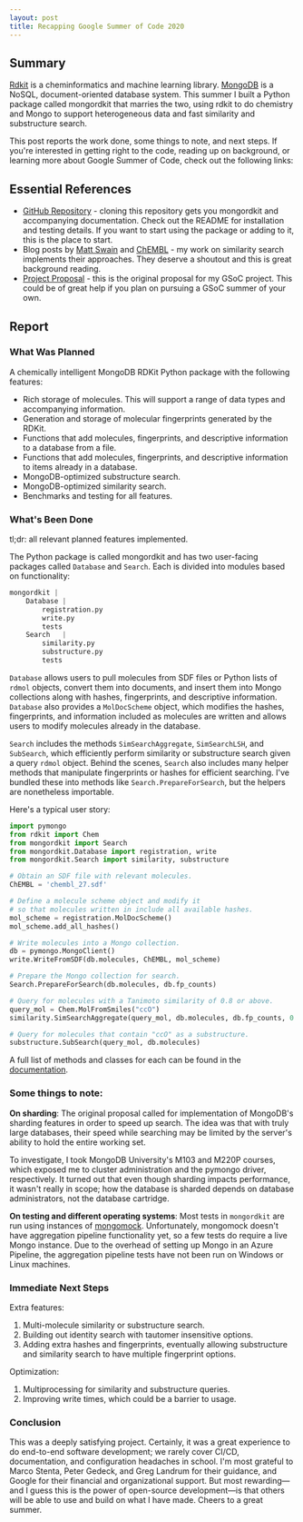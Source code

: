 ```yaml
---
layout: post
title: Recapping Google Summer of Code 2020
---
```

## Summary
[Rdkit](https://github.com/rdkit) is a cheminformatics and machine learning library. [MongoDB](https://www.mongodb.com/) is a NoSQL, document-oriented database system. This summer I built a Python package called mongordkit that marries the two, using rdkit to do chemistry and Mongo to support heterogeneous data and fast similarity and substructure search.

This post reports the work done, some things to note, and next steps. If you're interested in getting right to the code, reading up on background, or learning more about Google Summer of Code, check out the following links:

## Essential References
- [GitHub Repository](https://github.com/rdkit/mongo-rdkit) - cloning this repository gets you mongordkit and accompanying documentation. Check out the README for installation and testing details. If you want to start using the package or adding to it, this is the place to start.
- Blog posts by [Matt Swain](https://matt-swain.com/blog/2014-06-03-chemical-similarity-search-in-mongodb) and [ChEMBL](http://chembl.blogspot.com/2015/08/lsh-based-similarity-search-in-mongodb.html) - my work on similarity search implements their approaches. They deserve a shoutout and this is great background reading.
- [Project Proposal](https://drive.google.com/file/d/1hZyP3dMqYqqhio_pvqgoZvQOuCOSCMV0/view?usp=sharing) - this is the original proposal for my GSoC project. This could be of great help if you plan on pursuing a GSoC summer of your own.

## Report
### What Was Planned
A chemically intelligent MongoDB RDKit Python package with the following features:
- Rich storage of molecules. This will support a range of data types and
accompanying information.
- Generation and storage of molecular fingerprints generated by the RDKit.
- Functions that add molecules, fingerprints, and descriptive information to a database from a file.
- Functions that add molecules, fingerprints, and descriptive information to
items already in a database.
- MongoDB-optimized substructure search.
- MongoDB-optimized similarity search.
- Benchmarks and testing for all features.

### What's Been Done
<div class="message">tl;dr: all relevant planned features implemented.</div>

The Python package is called mongordkit and has two user-facing packages called `Database` and `Search`. Each is divided into modules based on functionality:
```python
mongordkit |
    Database |
        registration.py
        write.py
        tests
    Search   |
        similarity.py
        substructure.py
        tests
```

`Database` allows users to pull molecules from SDF files or Python lists of `rdmol` objects, convert them into documents, and insert them into Mongo collections along with hashes, fingerprints, and descriptive information. `Database` also provides a `MolDocScheme` object, which modifies the hashes, fingerprints, and information included as molecules are written and allows users to modify molecules already in the database.

`Search` includes the methods `SimSearchAggregate`, `SimSearchLSH`, and `SubSearch`, which efficiently perform similarity or substructure search given a query `rdmol` object. Behind the scenes, `Search` also includes many helper methods that manipulate fingerprints or hashes for efficient searching. I've bundled these into methods like `Search.PrepareForSearch`, but the helpers are nonetheless importable.

Here's a typical user story:
```python
import pymongo
from rdkit import Chem
from mongordkit import Search
from mongordkit.Database import registration, write
from mongordkit.Search import similarity, substructure

# Obtain an SDF file with relevant molecules.
ChEMBL = 'chembl_27.sdf'

# Define a molecule scheme object and modify it
# so that molecules written in include all available hashes.
mol_scheme = registration.MolDocScheme()
mol_scheme.add_all_hashes()

# Write molecules into a Mongo collection.
db = pymongo.MongoClient()
write.WriteFromSDF(db.molecules, ChEMBL, mol_scheme)

# Prepare the Mongo collection for search.
Search.PrepareForSearch(db.molecules, db.fp_counts)

# Query for molecules with a Tanimoto similarity of 0.8 or above.
query_mol = Chem.MolFromSmiles("ccO")
similarity.SimSearchAggregate(query_mol, db.molecules, db.fp_counts, 0.8)

# Query for molecules that contain "ccO" as a substructure.
substructure.SubSearch(query_mol, db.molecules)
```

A full list of methods and classes for each can be found in the [documentation](https://github.com/rdkit/mongo-rdkit/tree/master/docs/notebooks).
### Some things to note:
**On sharding**:
The original proposal called for implementation of MongoDB's sharding features in order to speed up search. The idea was that with truly large databases, their speed while searching may be limited by the server's ability to hold the entire working set.

To investigate, I took MongoDB University's M103 and M220P courses, which exposed me to cluster administration and the pymongo driver, respectively. It turned out that even though sharding impacts performance, it wasn't really in scope; how the database is sharded depends on database administrators, not the database cartridge.

**On testing and different operating systems**: Most tests in `mongordkit` are run using instances of [mongomock](https://github.com/mongomock/mongomock). Unfortunately, mongomock doesn't have aggregation pipeline functionality yet, so a few tests do require a live Mongo instance. Due to the overhead of setting up Mongo in an Azure Pipeline, the aggregation pipeline tests have not been run on Windows or Linux machines.

### Immediate Next Steps
Extra features:
1. Multi-molecule similarity or substructure search.
2. Building out identity search with tautomer insensitive options.
3. Adding extra hashes and fingerprints, eventually allowing substructure and similarity search to have multiple fingerprint options.

Optimization:
1. Multiprocessing for similarity and substructure queries.
2. Improving write times, which could be a barrier to usage.

### Conclusion
This was a deeply satisfying project. Certainly, it was a great experience to do end-to-end software development; we rarely cover CI/CD, documentation, and configuration headaches in school. I'm most grateful to Marco Stenta, Peter Gedeck, and Greg Landrum for their guidance, and Google for their financial and organizational support. But most rewarding—and I guess this is the power of open-source development—is that others will be able to use and build on what I have made. Cheers to a great summer.
